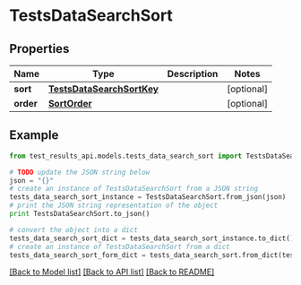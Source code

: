 # TestsDataSearchSort


## Properties
Name | Type | Description | Notes
------------ | ------------- | ------------- | -------------
**sort** | [**TestsDataSearchSortKey**](TestsDataSearchSortKey.md) |  | [optional] 
**order** | [**SortOrder**](SortOrder.md) |  | [optional] 

## Example

```python
from test_results_api.models.tests_data_search_sort import TestsDataSearchSort

# TODO update the JSON string below
json = "{}"
# create an instance of TestsDataSearchSort from a JSON string
tests_data_search_sort_instance = TestsDataSearchSort.from_json(json)
# print the JSON string representation of the object
print TestsDataSearchSort.to_json()

# convert the object into a dict
tests_data_search_sort_dict = tests_data_search_sort_instance.to_dict()
# create an instance of TestsDataSearchSort from a dict
tests_data_search_sort_form_dict = tests_data_search_sort.from_dict(tests_data_search_sort_dict)
```
[[Back to Model list]](../README.md#documentation-for-models) [[Back to API list]](../README.md#documentation-for-api-endpoints) [[Back to README]](../README.md)


